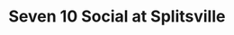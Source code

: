 ---
title: "Seven 10 Social at Splitsville"
url: /richmond/seven-10-social-at-splitsville/
shop: alcohol
---